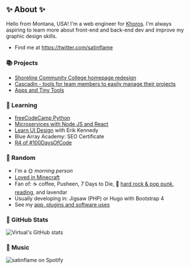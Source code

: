 ## ✨ About ✨

Hello from Montana, USA! I'm a web engineer for [Khoros](https://khoros.com/services/professional-services). I'm always aspiring to learn more about front-end and back-end dev and improve my graphic design skills. 

- Find me at https://twitter.com/satinflame

### 📚 Projects

- [Shoreline Community College homepage redesign](https://github.com/virtual/shoreline)
- [Cascadin - tools for team members to easily manage their projects](https://www.cascadin.com/)
- [Apps and Tiny Tools](https://www.satinflame.com/blog/2018/04/apps-and-tiny-tools/)

### 🌈 Learning

- [freeCodeCamp Python](https://www.freecodecamp.org/learn/scientific-computing-with-python/)
- [Microservices with Node JS and React](https://www.udemy.com/course/microservices-with-node-js-and-react/)
- [Learn UI Design](https://learnui.design/) with Erik Kennedy
- Blue Array Academy: SEO Certificate
- [R4 of #100DaysOfCode](https://virtual.github.io/100daysofcode/)

### 🎲 Random

- I'm a 🌞 _morning person_
- [Loved in Minecraft](https://loved-minecraft.tumblr.com/)
- Fan of: ☕ coffee, Pusheen, 7 Days to Die, 🎵 [hard rock & pop punk](https://www.last.fm/user/satinflame), [reading](https://www.goodreads.com/virtual), and lavendar 
- Usually developing in: Jigsaw (PHP) or Hugo with Bootstrap 4
- See my [app, plugins and software uses](https://www.satinflame.com/uses/)

### 🔢 GitHub Stats

![Virtual's GitHub stats](https://github-readme-stats.vercel.app/api?username=virtual&show_icons=true&theme=default_repocard&count_private=true&show_icons=true&hide_border=true&hide_title=true)

### 🎵 Music

![satinflame on Spotify](https://spotify-recently-played-readme.vercel.app/api?user=satinflame&width=450)
